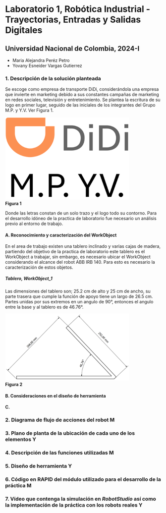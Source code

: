 # Laboratorio 1, Robótica Industrial - Trayectorias, Entradas y Salidas Digitales
## Universidad Nacional de Colombia, 2024-I
* Maria Alejandra Peréz Petro
* Yovany Esneider Vargas Gutierrez

### 1. Descripción de la solución planteada
Se escoge como empresa de transporte DiDi, considerándola una empresa que invierte en marketing debido a sus constantes campañas de marketing en redes sociales, televisión y entretenimiento. Se plantea la escritura de su logo en primer lugar, seguido de las iniciales de los integrantes del Grupo M.P. y Y.V. Ver Figura 1.

<img id="Fig_1" src="Imágenes/Logo.png" width="400"/>
<label for = "Fig_1" ><br><b>Figura 1</b></label>


Donde las letras constan de un solo trazo y el logo todo su contorno. Para el desarrollo idóneo de la practica de laboratorio fue necesario un análisis previo al entorno de trabajo.   

#### A. Reconocimiento y caracterización del WorkObject

En el area de trabajo existen una tablero inclinado y varias cajas de madera, partiendo del objetivo de la practica de laboratorio este tablero es el WorkObject a trabajar, sin embargo, es necesario ubicar el WorkObject considerando el alcance del robot ABB IRB 140. Para esto es necesario la caracterización de estos objetos.

##### Tablero, WorkObject_1
Las dimensiones del tablero son; 25.2 cm de alto y 25 cm de ancho, su parte trasera que cumple la función de apoyo tiene un largo de 26.5 cm. Partes unidas por sus extremos en un angulo de 90°, entonces el angulo entre la base y al tablero es de 46.76°.

<img id="Fig_2" src="Imágenes/Board.png" width="400"/>
<label for = "Fig_2" ><br><b>Figura 2</b></label>


#### B. Consideraciones en el diseño de herramienta

#### C. 

### 2. Diagrama de flujo de acciones del robot M 



### 3. Plano de planta de la ubicación de cada uno de los elementos Y
### 4. Descripción de las funciones utilizadas M
### 5. Diseño de herramienta Y
### 6. Código en RAPID del módulo utilizado para el desarrollo de la práctica M
### 7. Vídeo que contenga la simulación en _RobotStudio_ así como la implementación de la práctica con los robots reales Y

